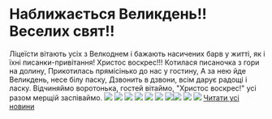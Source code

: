 
# Наближається Великдень!! Веселих свят!!
Ліцеїсти вітають усіх з Велкоднем і бажають насичених барв у житті, як і їхні писанки-привітання! Христос воскрес!!!
Котилася писаночка з гори на долину,
Прикотилась прямісінько до нас у гостину,
А за нею йде Великдень, несе білу паску,
Дзвонить в дзвони, всім дарує радощі і ласку.
Відчиняймо воротонька, гостей вітаймо,
"Христос воскрес!" усі разом мерщій заспіваймо.
![](/images/наближається-великдень-веселих-свят/1.jpg)
![](/images/наближається-великдень-веселих-свят/2.jpg)
![](/images/наближається-великдень-веселих-свят/3.jpg)
![](/images/наближається-великдень-веселих-свят/4.jpg)
![](/images/наближається-великдень-веселих-свят/5.jpg)
![](/images/наближається-великдень-веселих-свят/6.jpg)
![](/images/наближається-великдень-веселих-свят/7.jpg)![](/images/наближається-великдень-веселих-свят/8.jpg)
![](/images/наближається-великдень-веселих-свят/9.jpg)
![](/images/наближається-великдень-веселих-свят/10.jpg)
[Читати усі новини](/news)
       
